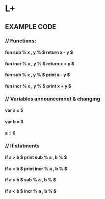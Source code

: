 # L+

## EXAMPLE CODE

### // Functions:
#### fun  sub % x , y % $ return x - y $
#### fun  incr % x , y % $ return x + y $
#### fun  sub % x , y % $ print x - y $
#### fun  incr % x , y % $ print x + y $

### // Variables announcemnet & changing
#### var a = 5
#### var b = 3
#### a = 6

### // If statments
#### if a > b $ print sub %  a , b % $
#### if a < b $ print incr %  a , b % $
#### if a > b $ sub %  a , b % $
#### if a < b $ incr %  a , b % $
